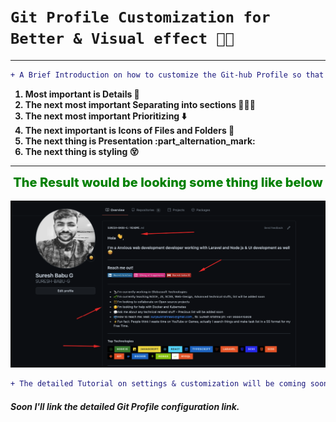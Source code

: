 # `Git Profile Customization for Better & Visual effect 👨‍💼`

---

```diff
+ A Brief Introduction on how to customize the Git-hub Profile so that you'll  be looking new and clean introduction about you 👨‍💼
```

<section>
    <ol style="font-weight:700">
        <li> Most important is Details 💯</li>
        <li>The next most important Separating into sections 🥇🥇🥇</li>
        <li>The next most important Prioritizing ⬇️</li>
        <li>The next important is Icons of Files and Folders 📁</li>
        <li>The next thing is Presentation :part_alternation_mark: </li>
        <li>The next thing is styling 😵</li>
    </ol>
</section>

<!--  The Result would be looking some thing like below -->

---

<div style="text-align:center;font-weight:800;font-size:20px;color:green">The Result would be looking some thing like below </div>
<br />

<img src="../Content/Screens/Git Profile.png" alt="Getting Started" />

```diff
+ The detailed Tutorial on settings & customization will be coming soon
```

##### Soon I'll link the detailed Git Profile configuration link.

<!-- h1: 32px, h2: 24px, h3: 18.72px, h4: 16px, h5: 13.28px, h6: 12px -->
